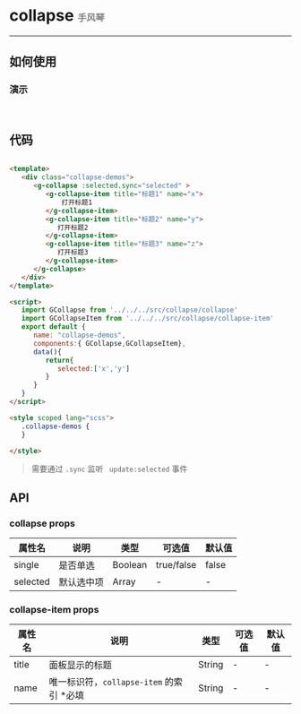 # collapse  <font size=3 color=gray> 手风琴 </font>
---

## 如何使用  

### 演示

<br>
<ClientOnly>
   <collapse-demos></collapse-demos>
</ClientOnly>

## 代码

```html

<template>
   <div class="collapse-demos">
      <g-collapse :selected.sync="selected" >
         <g-collapse-item title="标题1" name="x">
             打开标题1
         </g-collapse-item>
         <g-collapse-item title="标题2" name="y">
            打开标题2
         </g-collapse-item>
         <g-collapse-item title="标题3" name="z">
            打开标题3
         </g-collapse-item>
      </g-collapse>
   </div>
</template>

<script>
   import GCollapse from '../../../src/collapse/collapse'
   import GCollapseItem from '../../../src/collapse/collapse-item'
   export default {
      name: "collapse-demos",
      components:{ GCollapse,GCollapseItem},
      data(){
         return{
            selected:['x','y']
         }
      }
   }
</script>

<style scoped lang="scss">
   .collapse-demos {
   }

</style>
```
> 需要通过 ```.sync``` 监听 ``` update:selected``` 事件

## API
### collapse props
| 属性名         | 说明           | 类型   | 可选值 | 默认值
| ------------- |----------------|-------| ------| ----
| single      | 是否单选 | Boolean | true/false | false
| selected |  默认选中项 |  Array | - | - 

### collapse-item props
| 属性名         | 说明           | 类型   | 可选值 | 默认值
| ------------- |----------------|-------| ------| ----
| title      | 面板显示的标题 | String | - | -
| name | 唯一标识符，```collapse-item``` 的索引  *必填  |  String | - | - 
